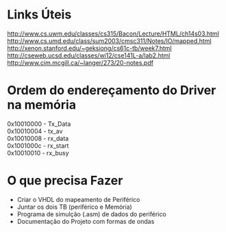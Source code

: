 ﻿# Links Úteis

http://www.cs.uwm.edu/classes/cs315/Bacon/Lecture/HTML/ch14s03.html<br/>
http://www.cs.umd.edu/class/sum2003/cmsc311/Notes/IO/mapped.html<br/>
http://xenon.stanford.edu/~geksiong/cs61c-tb/week7.html<br/>
http://cseweb.ucsd.edu/classes/wi12/cse141L-a/lab2.html<br/>
http://www.cim.mcgill.ca/~langer/273/20-notes.pdf<br/>

# Ordem do endereçamento do Driver na memória

0x10010000 - Tx_Data <br />
0x10010004 - tx_av <br />
0x10010008 - rx_data <br />
0x1001000c - rx_start <br />
0x10010010 - rx_busy <br />

# O que precisa Fazer

- Criar o VHDL do mapeamento de Periférico <br />
- Juntar os dois TB (periférico e Memória) <br />
- Programa de simulção (.asm) de dados do periférico <br />
- Documentação do Projeto com formas de ondas <br />
